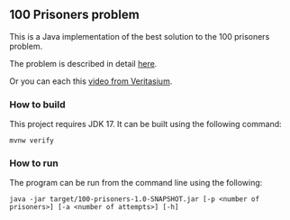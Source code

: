 ## 100 Prisoners problem

This is a Java implementation of the best solution to the 100 prisoners problem. 

The problem is described in detail [here](https://en.wikipedia.org/wiki/100_prisoners_problem).

Or you can each this [video from Veritasium](https://www.youtube.com/watch?v=iSNsgj1OCLA).

### How to build

This project requires JDK 17. It can be built using the following command:

```
mvnw verify
```

### How to run

The program can be run from the command line using the following:

```
java -jar target/100-prisoners-1.0-SNAPSHOT.jar [-p <number of prisoners>] [-a <number of attempts>] [-h]
```
